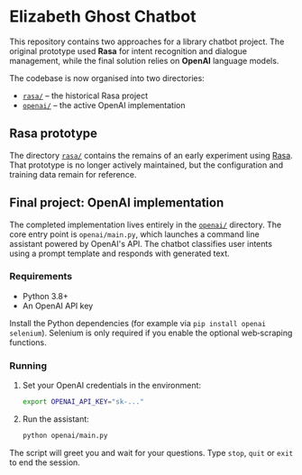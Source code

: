 # Elizabeth Ghost Chatbot

This repository contains two approaches for a library chatbot project. The original prototype used **Rasa** for intent recognition and dialogue management, while the final solution relies on **OpenAI** language models.

The codebase is now organised into two directories:

- [`rasa/`](rasa/) – the historical Rasa project
- [`openai/`](openai/) – the active OpenAI implementation

## Rasa prototype

The directory [`rasa/`](rasa/) contains the remains of an early experiment using [Rasa](https://rasa.com/). That prototype is no longer actively maintained, but the configuration and training data remain for reference.

## Final project: OpenAI implementation

The completed implementation lives entirely in the [`openai/`](openai/) directory. The core entry point is `openai/main.py`, which launches a command line assistant powered by OpenAI's API. The chatbot classifies user intents using a prompt template and responds with generated text.

### Requirements

* Python 3.8+
* An OpenAI API key

Install the Python dependencies (for example via `pip install openai selenium`). Selenium is only required if you enable the optional web‑scraping functions.

### Running

1. Set your OpenAI credentials in the environment:

   ```bash
   export OPENAI_API_KEY="sk-..."
   ```

2. Run the assistant:

   ```bash
   python openai/main.py
   ```

The script will greet you and wait for your questions. Type `stop`, `quit` or `exit` to end the session.
